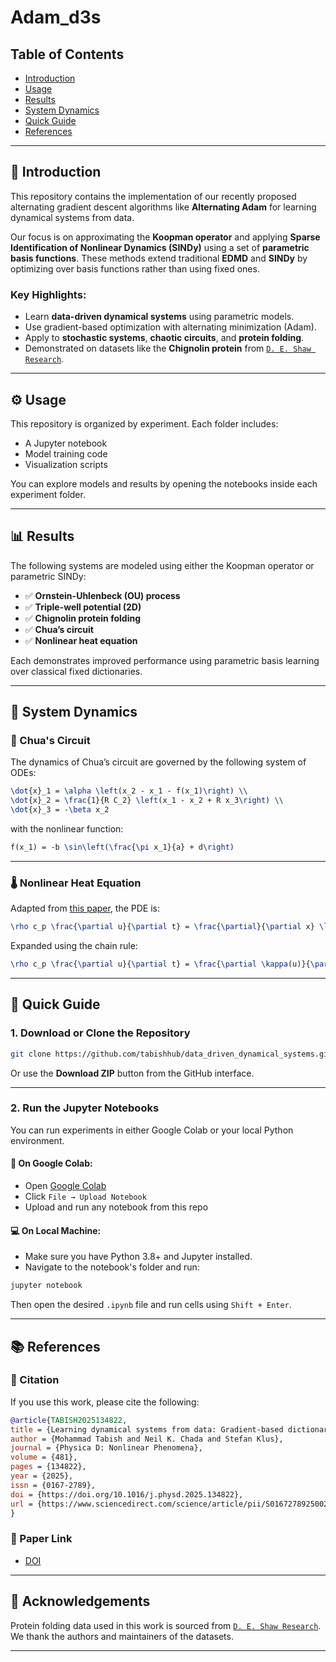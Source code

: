 # Adam_d3s

## Table of Contents
- [Introduction](#introduction)
- [Usage](#usage)
- [Results](#results)
- [System Dynamics](#system-dynamics)
- [Quick Guide](#quick-guide)
- [References](#references)

---

## 📘 Introduction

This repository contains the implementation of our recently proposed alternating gradient descent algorithms like **Alternating Adam** for learning dynamical systems from data.

Our focus is on approximating the **Koopman operator** and applying **Sparse Identification of Nonlinear Dynamics (SINDy)** using a set of **parametric basis functions**. These methods extend traditional **EDMD** and **SINDy** by optimizing over basis functions rather than using fixed ones.

### Key Highlights:
- Learn **data-driven dynamical systems** using parametric models.
- Use gradient-based optimization with alternating minimization (Adam).
- Apply to **stochastic systems**, **chaotic circuits**, and **protein folding**.
- Demonstrated on datasets like the **Chignolin protein** from [`D. E. Shaw Research`](https://www.deshawresearch.com/resources.html).

---

## ⚙️ Usage

This repository is organized by experiment. Each folder includes:
- A Jupyter notebook
- Model training code
- Visualization scripts

You can explore models and results by opening the notebooks inside each experiment folder.

---

## 📊 Results

The following systems are modeled using either the Koopman operator or parametric SINDy:

- ✅ **Ornstein-Uhlenbeck (OU) process**
- ✅ **Triple-well potential (2D)**
- ✅ **Chignolin protein folding**
- ✅ **Chua’s circuit**
- ✅ **Nonlinear heat equation**

Each demonstrates improved performance using parametric basis learning over classical fixed dictionaries.

---

## 📐 System Dynamics

### 🔌 Chua's Circuit

The dynamics of Chua’s circuit are governed by the following system of ODEs:

```latex
\dot{x}_1 = \alpha \left(x_2 - x_1 - f(x_1)\right) \\
\dot{x}_2 = \frac{1}{R C_2} \left(x_1 - x_2 + R x_3\right) \\
\dot{x}_3 = -\beta x_2
```

with the nonlinear function:

```latex
f(x_1) = -b \sin\left(\frac{\pi x_1}{a} + d\right)
```

---

### 🌡️ Nonlinear Heat Equation 

Adapted from [this paper](https://arxiv.org/abs/1811.06337), the PDE is:

```latex
\rho c_p \frac{\partial u}{\partial t} = \frac{\partial}{\partial x} \left( \kappa(u) \frac{\partial u}{\partial x} \right)
```

Expanded using the chain rule:

```latex
\rho c_p \frac{\partial u}{\partial t} = \frac{\partial \kappa(u)}{\partial u} \left( \frac{\partial u}{\partial x} \right)^2 + \kappa(u) \frac{\partial^2 u}{\partial x^2}
```

---

## 🚀 Quick Guide

### 1. Download or Clone the Repository

```bash
git clone https://github.com/tabishhub/data_driven_dynamical_systems.git
```

Or use the **Download ZIP** button from the GitHub interface.

---

### 2. Run the Jupyter Notebooks

You can run experiments in either Google Colab or your local Python environment.

#### 🔁 On Google Colab:
- Open [Google Colab](https://colab.research.google.com/)
- Click `File → Upload Notebook`
- Upload and run any notebook from this repo

#### 💻 On Local Machine:
- Make sure you have Python 3.8+ and Jupyter installed.
- Navigate to the notebook's folder and run:

```bash
jupyter notebook
```

Then open the desired `.ipynb` file and run cells using `Shift + Enter`.

---

## 📚 References

### 📄 Citation

If you use this work, please cite the following:

```bibtex
@article{TABISH2025134822,
title = {Learning dynamical systems from data: Gradient-based dictionary optimization},
author = {Mohammad Tabish and Neil K. Chada and Stefan Klus},
journal = {Physica D: Nonlinear Phenomena},
volume = {481},
pages = {134822},
year = {2025},
issn = {0167-2789},
doi = {https://doi.org/10.1016/j.physd.2025.134822},
url = {https://www.sciencedirect.com/science/article/pii/S0167278925002994},
}
```

### 🔗 Paper Link

- [DOI](https://doi.org/10.1016/j.physd.2025.134822)

---

## 🙌 Acknowledgements

Protein folding data used in this work is sourced from [`D. E. Shaw Research`](https://www.deshawresearch.com/resources.html). We thank the authors and maintainers of the datasets.

---
